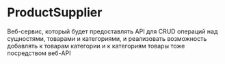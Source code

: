 # ProductSupplier
Веб-сервис, который будет предоставлять API для CRUD операций над сущностями, товарами и категориями, и реализовать возможность добавлять к товарам категории и к категориям товары тоже посредством веб-API

